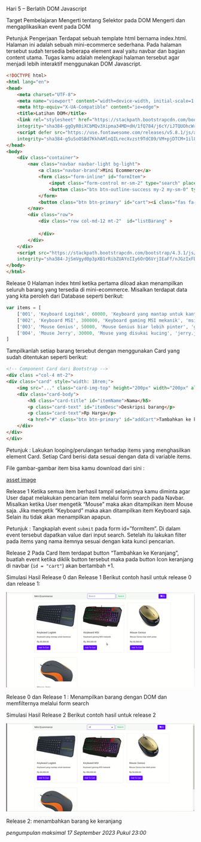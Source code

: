 Hari 5 – Berlatih DOM Javascript
 
Target Pembelajaran
Mengerti tentang Selektor pada DOM
Mengerti dan mengaplikasikan event pada DOM
 
Petunjuk Pengerjaan
Terdapat sebuah template html bernama index.html. Halaman ini adalah sebuah mini-ecommerce sederhana. Pada halaman tersebut sudah tersedia beberapa element awal yaitu navbar dan bagian content utama. Tugas kamu adalah melengkapi halaman tersebut agar menjadi lebih interaktif menggunakan DOM Javascript.

```html
<!DOCTYPE html>
<html lang="en">
<head>
    <meta charset="UTF-8">
    <meta name="viewport" content="width=device-width, initial-scale=1.0">
    <meta http-equiv="X-UA-Compatible" content="ie=edge">
    <title>Latihan DOM</title>
    <link rel="stylesheet" href="https://stackpath.bootstrapcdn.com/bootstrap/4.3.1/css/bootstrap.min.css" 
    integrity="sha384-ggOyR0iXCbMQv3Xipma34MD+dH/1fQ784/j6cY/iJTQUOhcWr7x9JvoRxT2MZw1T" crossorigin="anonymous">
    <script defer src="https://use.fontawesome.com/releases/v5.8.1/js/all.js" 
    integrity="sha384-g5uSoOSBd7KkhAMlnQILrecXvzst9TdC09/VM+pjDTCM+1il8RHz5fKANTFFb+gQ" crossorigin="anonymous"></script>
</head>
<body>
    <div class="container">
        <nav class="navbar navbar-light bg-light">
            <a class="navbar-brand">Mini Ecommerce</a>
            <form class="form-inline" id="formItem">
                <input class="form-control mr-sm-2" type="search" placeholder="Search"  id="keyword" aria-label="Search">
                <button class="btn btn-outline-success my-2 my-sm-0" type="submit" id="searchItem">Search</button>
            </form>
            <button class="btn btn-primary" id="cart"><i class="fas fa-shopping-cart"></i>(0)</button>
        </nav>
        <div class="row">
            <div class="row col-md-12 mt-2"  id="listBarang" >
                
            </div>
        </div>
    </div>
    <script src="https://stackpath.bootstrapcdn.com/bootstrap/4.3.1/js/bootstrap.min.js" 
    integrity="sha384-JjSmVgyd0p3pXB1rRibZUAYoIIy6OrQ6VrjIEaFf/nJGzIxFDsf4x0xIM+B07jRM" crossorigin="anonymous"></script>
</body>
</html>
```

 
Release 0
Halaman index html ketika pertama diload akan menampilkan seluruh barang yang tersedia di mini-ecommerce. Misalkan terdapat data yang kita peroleh dari Database seperti berikut:

```js
var items = [
    ['001', 'Keyboard Logitek', 60000, 'Keyboard yang mantap untuk kantoran', 'logitek.jpg'], 
    ['002', 'Keyboard MSI', 300000, 'Keyboard gaming MSI mekanik', 'msi.jpg'],
    ['003', 'Mouse Genius', 50000, 'Mouse Genius biar lebih pinter', 'genius.jpeg'],
    ['004', 'Mouse Jerry', 30000, 'Mouse yang disukai kucing', 'jerry.jpg']
]
```

Tampilkanlah setiap barang tersebut dengan menggunakan Card yang sudah ditentukan seperti berikut:

```html
<!-- Component Card dari Bootstrap --> 
<div class ="col-4 mt-2"> 
<div class="card" style="width: 18rem;">
    <img src="..." class="card-img-top" height="200px" width="200px" alt="...">
    <div class="card-body">
        <h5 class="card-title" id="itemName">Nama</h5>
        <p class="card-text" id="itemDesc">Deskripsi barang</p>
        <p class="card-text">Rp Harga</p>
        <a href="#" class="btn btn-primary" id="addCart">Tambahkan ke keranjang</a>
    </div>
</div>
</div>
```


Petunjuk : Lakukan looping/perulangan terhadap items yang menghasilkan element Card. Setiap Card berisi data sesuai dengan data di variable items.

File gambar-gambar item bisa kamu download dari sini :

[asset image]('https://drive.google.com/drive/folders/1lD0sYljThT5UrUKOnq1R21tI_2ByKu-J')

Release 1
Ketika semua item berhasil tampil selanjutnya kamu diminta agar User dapat melakukan pencarian item melalui form search pada Navbar. Misalkan ketika User mengetik “Mouse” maka akan ditampilkan item Mouse saja. Jika mengetik “Keyboard” maka akan ditampilkan item Keyboard saja. Selain itu tidak akan menampilkan apapun.

Petunjuk : Tangkaplah event ```submit``` pada form id=”formItem”. Di dalam event tersebut dapatkan value dari input search. Setelah itu lakukan filter pada items yang nama itemnya sesuai dengan kata kunci pencarian.

Release 2
Pada Card Item terdapat button “Tambahkan ke Keranjang”, buatlah event ketika diklik button tersebut maka pada button Icon keranjang di navbar (```id = "cart"```) akan bertambah +1.

Simulasi Hasil Release 0 dan Release 1
Berikut contoh hasil untuk release 0 dan release 1:

![release-0-release-1](img/release-1-dom-challenge.gif)

Release 0 dan Release 1 : Menampilkan barang dengan DOM dan memfilternya melalui form search
 

Simulasi Hasil Release 2
Berikut contoh hasil untuk release 2

![release-2](img/release-2-dom-challenge.gif)

Release 2: menambahkan barang ke keranjang


*pengumpulan maksimal 17 September 2023 Pukul 23:00*
